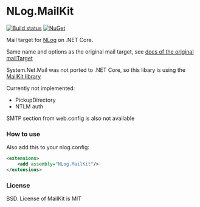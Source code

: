 # NLog.MailKit

[![Build status](https://ci.appveyor.com/api/projects/status/nuh3pkael8ltd4bq/branch/master?svg=true)](https://ci.appveyor.com/project/nlog/nlog-mailkit/branch/master)
[![NuGet](https://img.shields.io/nuget/v/NLog.MailKit.svg)](https://www.nuget.org/packages/NLog.MailKit)

Mail target for [NLog](https://github.com/nlog/nlog) on .NET Core. 

Same name and options as the original mail target, see [docs of the original mailTarget](https://github.com/NLog/NLog/wiki/Mail-Target)

System.Net.Mail was not ported to .NET Core, so this libary is using the [MailKit library](https://github.com/jstedfast/MailKit)

Currently not implemented:

- PickupDirectory
- NTLM auth

SMTP section from web.config is also not available


### How to use
Also add this to your nlog.config:

```xml
<extensions>
    <add assembly="NLog.MailKit"/>
</extensions>
```

### License
BSD. License of MailKit is MIT

